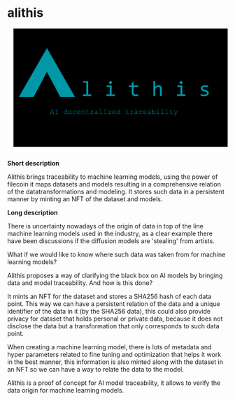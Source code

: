 # alithis

![logo](logo.png)

**Short description**

Alithis brings traceability to machine learning models, using the power of filecoin it maps datasets and models resulting in a
comprehensive relation of the datatransformations and modeling. It stores such data in a persistent manner by minting an NFT of the dataset and models.

**Long description**

There is uncertainty nowadays of the origin of data in top of the line machine learning models used in the industry, as a clear example there have been discussions if the diffusion models are 'stealing' from artists.

What if we would like to know where such data was taken from for machine learning models?

Alithis proposes a way of clarifying the black box on AI models by bringing data and model traceability. And how is this done?

It mints an NFT for the dataset and stores a SHA256 hash of each data point. This way we can have a persistent relation of the data and a unique identifier of the data in it (by the SHA256 data), this could also provide privacy for dataset that holds personal or private data, because it does not disclose the data but a transformation that only corresponds to such data point.

When creating a machine learning model, there is lots of metadata and hyper parameters related to fine tuning and optimization that helps it work in the best manner, this information is also minted along with the dataset in an NFT so we can have a way to relate the data to the model.

Alithis is a proof of concept for AI model traceability, it allows to verify the data origin for machine learning models.
